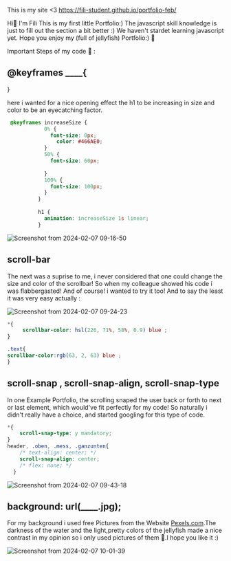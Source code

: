 This is my site <3   https://fili-student.github.io/portfolio-feb/

Hi🪼
I'm Fili
This is my first little Portfolio:)
The javascript skill knowledge is just to fill out the section a bit better :) We haven't stardet learning javascript yet.
Hope you enjoy my (full of jellyfish) Portfolio:)
🪼

Important Steps of my code 💞 :

## @keyframes ____{
}

here i wanted for a nice opening effect the h1 to be increasing in size and color to be an eyecatching factor.
```css
 @keyframes increaseSize {
            0% {
              font-size: 0px;
                color: #466AE0;
            }
            50% {
              font-size: 60px;
             
            }
            100% {
              font-size: 100px;
            }
          }
          
          h1 {
            animation: increaseSize 1s linear;
          }
```

![Screenshot from 2024-02-07 09-16-50](https://github.com/Fili-student/portfolio-feb/assets/150251603/d41cef84-9df9-413b-ae6b-2860a6e2cc63)


## scroll-bar

The next was a suprise to me, i never considered that one could change the size and color of the scrollbar! So when my colleague showed his code i was flabbergasted! And of course! i wanted to try it too!
And to say the least it was very easy actually :


![Screenshot from 2024-02-07 09-24-23](https://github.com/Fili-student/portfolio-feb/assets/150251603/125f3e3e-1c6d-463d-949b-19a721ea6a2c)

```css
*{
     scrollbar-color: hsl(226, 71%, 58%, 0.9) blue ;
}

.text{
scrollbar-color:rgb(63, 2, 63) blue ;
}
```

## scroll-snap , scroll-snap-align, scroll-snap-type

In one Example Portfolio, the scrolling snaped the user back or forth to next or last element, which would've fit perfectly for my code! So naturally i didn't really have a choice, and started googling for this type of code.


```css
*{
    scroll-snap-type: y mandatory;
}
header, .oben, .mess, .ganzunten{
    /* text-align: center; */
    scroll-snap-align: center;
    /* flex: none; */
  }
```

![Screenshot from 2024-02-07 09-43-18](https://github.com/Fili-student/portfolio-feb/assets/150251603/230942d0-56a2-4163-8074-9cb82982f6c2)

## background: url(____.jpg);

For my background i used free Pictures from the Website [Pexels.com](https://www.pexels.com/).The darkness of the water and the light,pretty colors of the jellyfish made a nice contrast in my opinion so i only used pictures of them 🪼.I hope you like it :)

![Screenshot from 2024-02-07 10-01-39](https://github.com/Fili-student/portfolio-feb/assets/150251603/ee195376-f72e-43ef-a7e7-b2ae77832aa9)
